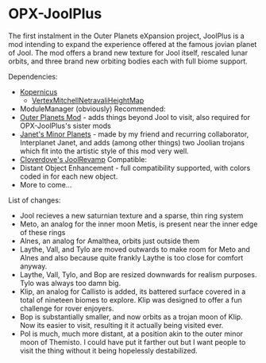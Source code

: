 # OPX-JoolPlus

The first instalment in the Outer Planets eXpansion project, JoolPlus is a mod intending to expand the experience offered at the famous jovian planet of Jool. The mod offers a brand new texture for Jool itself, rescaled lunar orbits, and three brand new orbiting bodies each with full biome support. 

Dependencies:
- [Kopernicus](https://forum.kerbalspaceprogram.com/topic/200143-112x-kopernicus-stable-branch-last-updated-june-17th-2024/#comment-3921588)
  - [VertexMitchellNetravaliHeightMap](https://forum.kerbalspaceprogram.com/topic/207768-112-niakos-kopernicus-utilities-smoother-heightmaps/)
- ModuleManager (obviously)
Recommended:
- [Outer Planets Mod](https://forum.kerbalspaceprogram.com/topic/184789-131-112x-outer-planets-mod-v2210-3rd-jan-2022/) - adds things beyond Jool to visit, also required for OPX-JoolPlus's sister mods
- [Janet's Minor Planets](https://forum.kerbalspaceprogram.com/topic/203903-112-kopernicus-janets-minor-planets-134/) - made by my friend and recurring collaborator, Interplanet Janet, and adds (among other things) two Joolian trojans which fit into the artistic style of this mod very well.
- [Cloverdove's JoolRevamp](https://spacedock.info/mod/2823/Jool%20Retexture)
Compatible:
- Distant Object Enhancement - full compatibility supported, with colors coded in for each new object.
- More to come...

List of changes:
- Jool recieves a new saturnian texture and a sparse, thin ring system
- Meto, an analog for the inner moon Metis, is present near the inner edge of these rings
- Alnes, an analog for Amalthea, orbits just outside them
- Laythe, Vall, and Tylo are moved outwards to make room for Meto and Alnes and also because quite frankly Laythe is too close for comfort anyway.
- Laythe, Vall, Tylo, and Bop are resized downwards for realism purposes. Tylo was always too damn big.
- Klip, an analog for Callisto is added, its battered surface covered in a total of nineteen biomes to explore. Klip was designed to offer a fun challenge for rover enjoyers.
- Bop is substantially smaller, and now orbits as a trojan moon of Klip. Now its easier to visit, resulting it it actually being visited ever.
- Pol is much, much more distant, at a position akin to the outer minor moon of Themisto. I could have put it farther out but I want people to visit the thing without it being hopelessly destabilized.
